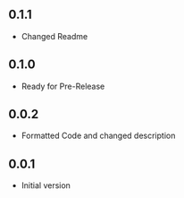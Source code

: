 ## 0.1.1

- Changed Readme

## 0.1.0

- Ready for Pre-Release

## 0.0.2 

- Formatted Code and changed description

## 0.0.1

- Initial version
